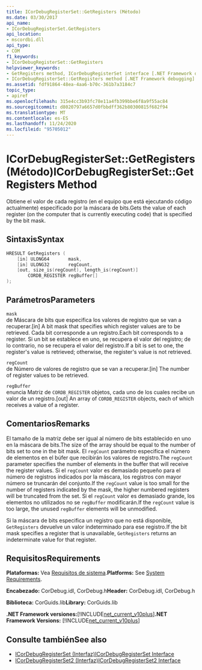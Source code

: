 ```yaml
---
title: ICorDebugRegisterSet::GetRegisters (Método)
ms.date: 03/30/2017
api_name:
- ICorDebugRegisterSet.GetRegisters
api_location:
- mscordbi.dll
api_type:
- COM
f1_keywords:
- ICorDebugRegisterSet::GetRegisters
helpviewer_keywords:
- GetRegisters method, ICorDebugRegisterSet interface [.NET Framework debugging]
- ICorDebugRegisterSet::GetRegisters method [.NET Framework debugging]
ms.assetid: fdf91864-48ea-4aa6-b70c-361b7a3184c7
topic_type:
- apiref
ms.openlocfilehash: 315e4cc3b93fc78e11a4fb399bbe6f8a9f55ac84
ms.sourcegitcommit: d8020797a6657d0fbbdff362b80300815f682f94
ms.translationtype: MT
ms.contentlocale: es-ES
ms.lasthandoff: 11/24/2020
ms.locfileid: "95705012"
---
```

# <a name="icordebugregistersetgetregisters-method"></a><span data-ttu-id="81f28-102">ICorDebugRegisterSet::GetRegisters (Método)</span><span class="sxs-lookup"><span data-stu-id="81f28-102">ICorDebugRegisterSet::GetRegisters Method</span></span>

<span data-ttu-id="81f28-103">Obtiene el valor de cada registro (en el equipo que está ejecutando código actualmente) especificado por la máscara de bits.</span><span class="sxs-lookup"><span data-stu-id="81f28-103">Gets the value of each register (on the computer that is currently executing code) that is specified by the bit mask.</span></span>  
  
## <a name="syntax"></a><span data-ttu-id="81f28-104">Sintaxis</span><span class="sxs-lookup"><span data-stu-id="81f28-104">Syntax</span></span>  
  
```cpp  
HRESULT GetRegisters (  
    [in] ULONG64       mask,
    [in] ULONG32       regCount,  
    [out, size_is(regCount), length_is(regCount)]  
        CORDB_REGISTER regBuffer[]  
);  
```  
  
## <a name="parameters"></a><span data-ttu-id="81f28-105">Parámetros</span><span class="sxs-lookup"><span data-stu-id="81f28-105">Parameters</span></span>  

 `mask`  
 <span data-ttu-id="81f28-106">de Máscara de bits que especifica los valores de registro que se van a recuperar.</span><span class="sxs-lookup"><span data-stu-id="81f28-106">[in] A bit mask that specifies which register values are to be retrieved.</span></span> <span data-ttu-id="81f28-107">Cada bit corresponde a un registro.</span><span class="sxs-lookup"><span data-stu-id="81f28-107">Each bit corresponds to a register.</span></span> <span data-ttu-id="81f28-108">Si un bit se establece en uno, se recupera el valor del registro; de lo contrario, no se recupera el valor del registro.</span><span class="sxs-lookup"><span data-stu-id="81f28-108">If a bit is set to one, the register's value is retrieved; otherwise, the register's value is not retrieved.</span></span>  
  
 `regCount`  
 <span data-ttu-id="81f28-109">de Número de valores de registro que se van a recuperar.</span><span class="sxs-lookup"><span data-stu-id="81f28-109">[in] The number of register values to be retrieved.</span></span>  
  
 `regBuffer`  
 <span data-ttu-id="81f28-110">enuncia Matriz de `CORDB_REGISTER` objetos, cada uno de los cuales recibe un valor de un registro.</span><span class="sxs-lookup"><span data-stu-id="81f28-110">[out] An array of `CORDB_REGISTER` objects, each of which receives a value of a register.</span></span>  
  
## <a name="remarks"></a><span data-ttu-id="81f28-111">Comentarios</span><span class="sxs-lookup"><span data-stu-id="81f28-111">Remarks</span></span>  

 <span data-ttu-id="81f28-112">El tamaño de la matriz debe ser igual al número de bits establecido en uno en la máscara de bits.</span><span class="sxs-lookup"><span data-stu-id="81f28-112">The size of the array should be equal to the number of bits set to one in the bit mask.</span></span> <span data-ttu-id="81f28-113">El `regCount` parámetro especifica el número de elementos en el búfer que recibirán los valores de registro.</span><span class="sxs-lookup"><span data-stu-id="81f28-113">The `regCount` parameter specifies the number of elements in the buffer that will receive the register values.</span></span> <span data-ttu-id="81f28-114">Si el `regCount` valor es demasiado pequeño para el número de registros indicados por la máscara, los registros con mayor número se truncarán del conjunto.</span><span class="sxs-lookup"><span data-stu-id="81f28-114">If the `regCount` value is too small for the number of registers indicated by the mask, the higher numbered registers will be truncated from the set.</span></span> <span data-ttu-id="81f28-115">Si el `regCount` valor es demasiado grande, los elementos no utilizados no se `regBuffer` modificarán.</span><span class="sxs-lookup"><span data-stu-id="81f28-115">If the `regCount` value is too large, the unused `regBuffer` elements will be unmodified.</span></span>  
  
 <span data-ttu-id="81f28-116">Si la máscara de bits especifica un registro que no está disponible, `GetRegisters` devuelve un valor indeterminado para ese registro.</span><span class="sxs-lookup"><span data-stu-id="81f28-116">If the bit mask specifies a register that is unavailable, `GetRegisters` returns an indeterminate value for that register.</span></span>  
  
## <a name="requirements"></a><span data-ttu-id="81f28-117">Requisitos</span><span class="sxs-lookup"><span data-stu-id="81f28-117">Requirements</span></span>  

 <span data-ttu-id="81f28-118">**Plataformas:** Vea [Requisitos de sistema](../../get-started/system-requirements.md).</span><span class="sxs-lookup"><span data-stu-id="81f28-118">**Platforms:** See [System Requirements](../../get-started/system-requirements.md).</span></span>  
  
 <span data-ttu-id="81f28-119">**Encabezado:** CorDebug.idl, CorDebug.h</span><span class="sxs-lookup"><span data-stu-id="81f28-119">**Header:** CorDebug.idl, CorDebug.h</span></span>  
  
 <span data-ttu-id="81f28-120">**Biblioteca:** CorGuids.lib</span><span class="sxs-lookup"><span data-stu-id="81f28-120">**Library:** CorGuids.lib</span></span>  
  
 <span data-ttu-id="81f28-121">**.NET Framework versiones:**[!INCLUDE[net_current_v10plus](../../../../includes/net-current-v10plus-md.md)]</span><span class="sxs-lookup"><span data-stu-id="81f28-121">**.NET Framework Versions:** [!INCLUDE[net_current_v10plus](../../../../includes/net-current-v10plus-md.md)]</span></span>  
  
## <a name="see-also"></a><span data-ttu-id="81f28-122">Consulte también</span><span class="sxs-lookup"><span data-stu-id="81f28-122">See also</span></span>

- [<span data-ttu-id="81f28-123">ICorDebugRegisterSet (Interfaz)</span><span class="sxs-lookup"><span data-stu-id="81f28-123">ICorDebugRegisterSet Interface</span></span>](icordebugregisterset-interface.md)
- [<span data-ttu-id="81f28-124">ICorDebugRegisterSet2 (Interfaz)</span><span class="sxs-lookup"><span data-stu-id="81f28-124">ICorDebugRegisterSet2 Interface</span></span>](icordebugregisterset2-interface.md)
